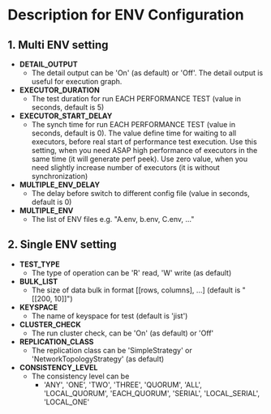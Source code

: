 # Description for ENV Configuration

## 1. Multi ENV setting

 - **DETAIL_OUTPUT**
   - The detail output can be 'On' (as default) or 'Off'. The detail output is
     useful for execution graph.
 - **EXECUTOR_DURATION**
   - The test duration for run EACH PERFORMANCE TEST (value in seconds, default is 5)
 - **EXECUTOR_START_DELAY**
   - The synch time for run EACH PERFORMANCE TEST (value in seconds, default is 0). The value
     define time for waiting to all executors, before real start of performance test execution. 
     Use this setting, when you need ASAP high performance of executors in the same time 
     (it will generate perf peek). Use zero value, when you need slightly increase number of
     executors (it is without synchronization)
 - **MULTIPLE_ENV_DELAY**
   - The delay before switch to different config file (value in seconds, default is 0)
 - **MULTIPLE_ENV**
   - The list of ENV files e.g. "A.env, b.env, C.env, ..."

## 2. Single ENV setting

 - **TEST_TYPE**
   - The type of operation can be 'R' read, 'W' write (as default) 
 - **BULK_LIST**
   - The size of data bulk in format [[rows, columns], ...] (default is "[[200, 10]]")
 - **KEYSPACE**
   - The name of keyspace for test (default is 'jist')
 - **CLUSTER_CHECK**
   - The run cluster check, can be 'On' (as default) or 'Off' 
 - **REPLICATION_CLASS**
   - The replication class can be 'SimpleStrategy' or 'NetworkTopologyStrategy'
     (as default)
 - **CONSISTENCY_LEVEL**
   - The consistency level can be 
     - 'ANY', 'ONE', 'TWO', 'THREE', 'QUORUM', 'ALL', 
     'LOCAL_QUORUM', 'EACH_QUORUM', 'SERIAL', 'LOCAL_SERIAL', 'LOCAL_ONE'
